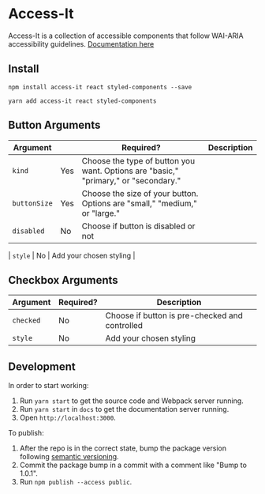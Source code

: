 # Access-It

Access-It is a collection of accessible components that follow WAI-ARIA accessibility guidelines. [Documentation here](https://sandylcruz.github.io/access-it/)

## Install

```
npm install access-it react styled-components --save
```

```
yarn add access-it react styled-components
```

## Button Arguments

| Argument     |     | Required?                                                                           | Description |
| ------------ | --- | ----------------------------------------------------------------------------------- | ----------- |
| `kind `      | Yes | Choose the type of button you want. Options are "basic," "primary," or "secondary." |
| `buttonSize` | Yes | Choose the size of your button. Options are "small," "medium," or "large."          |
| `disabled`   | No  | Choose if button is disabled or not                                                 |

| `style` | No | Add your chosen styling |

## Checkbox Arguments

| Argument   | Required? | Description                                    |
| ---------- | --------- | ---------------------------------------------- |
| `checked ` | No        | Choose if button is pre-checked and controlled |
| `style`    | No        | Add your chosen styling                        |

## Development

In order to start working:

1. Run `yarn start` to get the source code and Webpack server running.
2. Run `yarn start` in `docs` to get the documentation server running.
3. Open `http://localhost:3000`.

To publish:

1. After the repo is in the correct state, bump the package version following [semantic versioning](https://semver.org/).
2. Commit the package bump in a commit with a comment like "Bump to 1.0.1".
3. Run `npm publish --access public`.
